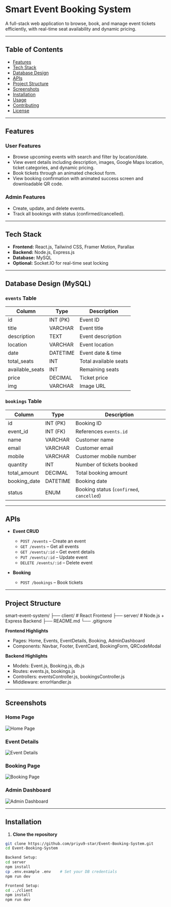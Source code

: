 # Smart Event Booking System

A full-stack web application to browse, book, and manage event tickets efficiently, with real-time seat availability and dynamic pricing.

---

## Table of Contents
- [Features](#features)
- [Tech Stack](#tech-stack)
- [Database Design](#database-design)
- [APIs](#apis)
- [Project Structure](#project-structure)
- [Screenshots](#screenshots)
- [Installation](#installation)
- [Usage](#usage)
- [Contributing](#contributing)
- [License](#license)

---

## Features

### User Features
- Browse upcoming events with search and filter by location/date.
- View event details including description, images, Google Maps location, ticket categories, and dynamic pricing.
- Book tickets through an animated checkout form.
- View booking confirmation with animated success screen and downloadable QR code.

### Admin Features
- Create, update, and delete events.
- Track all bookings with status (confirmed/cancelled).

---

## Tech Stack
- **Frontend:** React.js, Tailwind CSS, Framer Motion, Parallax
- **Backend:** Node.js, Express.js
- **Database:** MySQL
- **Optional:** Socket.IO for real-time seat locking

---

## Database Design (MySQL)

### `events` Table
| Column        | Type         | Description                  |
|---------------|-------------|------------------------------|
| id            | INT (PK)    | Event ID                     |
| title         | VARCHAR     | Event title                  |
| description   | TEXT        | Event description            |
| location      | VARCHAR     | Event location               |
| date          | DATETIME    | Event date & time            |
| total_seats   | INT         | Total available seats        |
| available_seats | INT       | Remaining seats              |
| price         | DECIMAL     | Ticket price                 |
| img           | VARCHAR     | Image URL                    |

### `bookings` Table
| Column        | Type        | Description                     |
|---------------|------------|---------------------------------|
| id            | INT (PK)   | Booking ID                      |
| event_id      | INT (FK)   | References `events.id`          |
| name          | VARCHAR    | Customer name                   |
| email         | VARCHAR    | Customer email                  |
| mobile        | VARCHAR    | Customer mobile number          |
| quantity      | INT        | Number of tickets booked        |
| total_amount  | DECIMAL    | Total booking amount            |
| booking_date  | DATETIME   | Booking date                    |
| status        | ENUM       | Booking status (`confirmed`, `cancelled`) |

---

## APIs

- **Event CRUD**
  - `POST /events` – Create an event
  - `GET /events` – Get all events
  - `GET /events/:id` – Get event details
  - `PUT /events/:id` – Update event
  - `DELETE /events/:id` – Delete event

- **Booking**
  - `POST /bookings` – Book tickets

---

## Project Structure

smart-event-system/
├── client/ # React Frontend
├── server/ # Node.js + Express Backend
├── README.md
└── .gitignore


**Frontend Highlights**
- Pages: Home, Events, EventDetails, Booking, AdminDashboard
- Components: Navbar, Footer, EventCard, BookingForm, QRCodeModal

**Backend Highlights**
- Models: Event.js, Booking.js, db.js
- Routes: events.js, bookings.js
- Controllers: eventsController.js, bookingsController.js
- Middleware: errorHandler.js

---

## Screenshots

### Home Page
![Home Page](screenshots/home.png)

### Event Details
![Event Details](screenshots/event-details.png)

### Booking Page
![Booking Page](screenshots/booking.png)

### Admin Dashboard
![Admin Dashboard](screenshots/admin.png)

---

## Installation

1. **Clone the repository**
```bash
git clone https://github.com/priyu9-star/Event-Booking-System.git
cd Event-Booking-System

Backend Setup:
cd server
npm install
cp .env.example .env    # Set your DB credentials
npm run dev

Frontend Setup:
cd ../client
npm install
npm run dev
